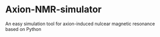 # Axion-NMR-simulator
An easy simulation tool for axion-induced nulcear magnetic resonance based on Python
